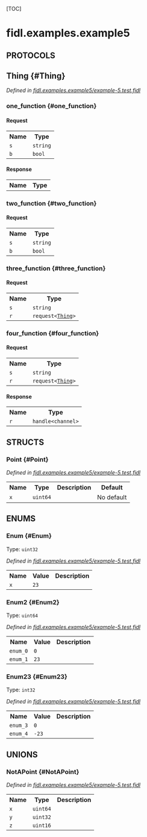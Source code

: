 [TOC]

# fidl.examples.example5


## **PROTOCOLS**

## Thing {#Thing}
*Defined in [fidl.examples.example5/example-5.test.fidl](https://fuchsia.googlesource.com/fuchsia/+/master/zircon/tools/fidl/examples/example-5.test.fidl#32)*


### one_function {#one_function}


#### Request
<table>
    <tr><th>Name</th><th>Type</th></tr>
    <tr>
            <td><code>s</code></td>
            <td>
                <code>string</code>
            </td>
        </tr><tr>
            <td><code>b</code></td>
            <td>
                <code>bool</code>
            </td>
        </tr></table>


#### Response
<table>
    <tr><th>Name</th><th>Type</th></tr>
    </table>

### two_function {#two_function}


#### Request
<table>
    <tr><th>Name</th><th>Type</th></tr>
    <tr>
            <td><code>s</code></td>
            <td>
                <code>string</code>
            </td>
        </tr><tr>
            <td><code>b</code></td>
            <td>
                <code>bool</code>
            </td>
        </tr></table>



### three_function {#three_function}


#### Request
<table>
    <tr><th>Name</th><th>Type</th></tr>
    <tr>
            <td><code>s</code></td>
            <td>
                <code>string</code>
            </td>
        </tr><tr>
            <td><code>r</code></td>
            <td>
                <code>request&lt;<a class='link' href='#Thing'>Thing</a>&gt;</code>
            </td>
        </tr></table>



### four_function {#four_function}


#### Request
<table>
    <tr><th>Name</th><th>Type</th></tr>
    <tr>
            <td><code>s</code></td>
            <td>
                <code>string</code>
            </td>
        </tr><tr>
            <td><code>r</code></td>
            <td>
                <code>request&lt;<a class='link' href='#Thing'>Thing</a>&gt;</code>
            </td>
        </tr></table>


#### Response
<table>
    <tr><th>Name</th><th>Type</th></tr>
    <tr>
            <td><code>r</code></td>
            <td>
                <code>handle&lt;channel&gt;</code>
            </td>
        </tr></table>



## **STRUCTS**

### Point {#Point}
*Defined in [fidl.examples.example5/example-5.test.fidl](https://fuchsia.googlesource.com/fuchsia/+/master/zircon/tools/fidl/examples/example-5.test.fidl#7)*





<table>
    <tr><th>Name</th><th>Type</th><th>Description</th><th>Default</th></tr><tr>
            <td><code>x</code></td>
            <td>
                <code>uint64</code>
            </td>
            <td></td>
            <td>No default</td>
        </tr>
</table>



## **ENUMS**

### Enum {#Enum}
Type: <code>uint32</code>

*Defined in [fidl.examples.example5/example-5.test.fidl](https://fuchsia.googlesource.com/fuchsia/+/master/zircon/tools/fidl/examples/example-5.test.fidl#17)*



<table>
    <tr><th>Name</th><th>Value</th><th>Description</th></tr><tr>
            <td><code>x</code></td>
            <td><code>23</code></td>
            <td></td>
        </tr></table>

### Enum2 {#Enum2}
Type: <code>uint64</code>

*Defined in [fidl.examples.example5/example-5.test.fidl](https://fuchsia.googlesource.com/fuchsia/+/master/zircon/tools/fidl/examples/example-5.test.fidl#21)*



<table>
    <tr><th>Name</th><th>Value</th><th>Description</th></tr><tr>
            <td><code>enum_0</code></td>
            <td><code>0</code></td>
            <td></td>
        </tr><tr>
            <td><code>enum_1</code></td>
            <td><code>23</code></td>
            <td></td>
        </tr></table>

### Enum23 {#Enum23}
Type: <code>int32</code>

*Defined in [fidl.examples.example5/example-5.test.fidl](https://fuchsia.googlesource.com/fuchsia/+/master/zircon/tools/fidl/examples/example-5.test.fidl#26)*



<table>
    <tr><th>Name</th><th>Value</th><th>Description</th></tr><tr>
            <td><code>enum_3</code></td>
            <td><code>0</code></td>
            <td></td>
        </tr><tr>
            <td><code>enum_4</code></td>
            <td><code>-23</code></td>
            <td></td>
        </tr></table>





## **UNIONS**

### NotAPoint {#NotAPoint}
*Defined in [fidl.examples.example5/example-5.test.fidl](https://fuchsia.googlesource.com/fuchsia/+/master/zircon/tools/fidl/examples/example-5.test.fidl#11)*


<table>
    <tr><th>Name</th><th>Type</th><th>Description</th></tr><tr>
            <td><code>x</code></td>
            <td>
                <code>uint64</code>
            </td>
            <td></td>
        </tr><tr>
            <td><code>y</code></td>
            <td>
                <code>uint32</code>
            </td>
            <td></td>
        </tr><tr>
            <td><code>z</code></td>
            <td>
                <code>uint16</code>
            </td>
            <td></td>
        </tr></table>







